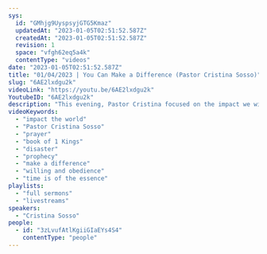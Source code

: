 ```yaml
---
sys:
  id: "GMhjg9UyspsyjGTG5Kmaz"
  updatedAt: "2023-01-05T02:51:52.587Z"
  createdAt: "2023-01-05T02:51:52.587Z"
  revision: 1
  space: "vfgh62eq5a4k"
  contentType: "videos"
date: "2023-01-05T02:51:52.587Z"
title: "01/04/2023 | You Can Make a Difference (Pastor Cristina Sosso)"
slug: "6AE2lxdgu2k"
videoLink: "https://youtu.be/6AE2lxdgu2k"
YoutubeID: "6AE2lxdgu2k"
description: "This evening, Pastor Cristina focused on the impact we will have on the world. Our prayers can stop crises and change hearts. In 1 Kings, God was going to disaster upon Ahab, but Ahab changed his heart and fasted to change God's mind. When God saw this, He allowed the disaster to hit in his life time. Pastor Cris even talks about a recent time when she prophesied for the sun to shine brighter during the cold. We have to remember that it only takes one to make a difference. But we have to stop spreading bad news and have to be willing and obedient. Time is of the essence. We cannot afford to not hear from God in this time. Spend time hearing from God and getting ready for the awesome things he is going to do in 2023. This sermon was delivered at Freedom Fellowship Church International in San Antonio, TX. "
videoKeywords:
  - "impact the world"
  - "Pastor Cristina Sosso"
  - "prayer"
  - "book of 1 Kings"
  - "disaster"
  - "prophecy"
  - "make a difference"
  - "willing and obedience"
  - "time is of the essence"
playlists:
  - "full sermons"
  - "livestreams"
speakers:
  - "Cristina Sosso"
people:
  - id: "3zLvufAtlKgiiGIaEYs4S4"
    contentType: "people"
---
```

